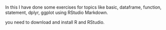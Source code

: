In this I have done some exercises for topics like basic, dataframe, function, statement, dplyr, ggplot using RStudio Markdown.

you need to download and install R and RStudio.
